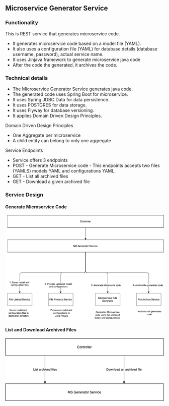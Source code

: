 ## Microservice Generator Service

### Functionality
This is REST service that generates microservice code. 

* It generates microservice code based on a model file (YAML).
* It also uses a configuration file (YAML) for database details (database username, password), actual service name.
* It uses Jinjava framework to generate microservice  java code
* After the code the generated, it archives the code. 

### Technical details

* The Microservice Generator Service generates java code.
* The generated code uses Spring Boot for microservice.
* It uses Spring JDBC Data for data persistence.
* It uses POSTGRES for data storage.
* It uses Flyway for database versioning.
* It applies Domain Driven Design Principles.

Domain Driven Design Principles
* One Aggregate per microservice
* A child entity can belong to only one aggregate

Service Endpoints
* Service offers 3 endpoints
* POST - Generate Microservice code - This endpoints accepts two files (YAMLS) models YAML and configurations YAML.
* GET - List all archived files
* GET - Download a given archived file

### Service Design

#### Generate Microservice Code

![Design](MicroserviceCodegenerator-POST-GenerateCode.png)

#### List and Download Archived Files

![Design](MicroserviceCodegenerator-GET-ListAndDownloadArchive.png)


